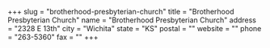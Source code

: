 +++
slug = "brotherhood-presbyterian-church"
title = "Brotherhood Presbyterian Church"
name = "Brotherhood Presbyterian Church"
address = "2328 E 13th"
city = "Wichita"
state = "KS"
postal = ""
website = ""
phone = "263-5360"
fax = ""
+++
